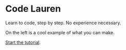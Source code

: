 # Code Lauren

Learn to code, step by step. No experience necessary.

On the left is a cool example of what you can make.

<a onclick="loadPage('tutorial1')" href="#">Start the tutorial</a>.

